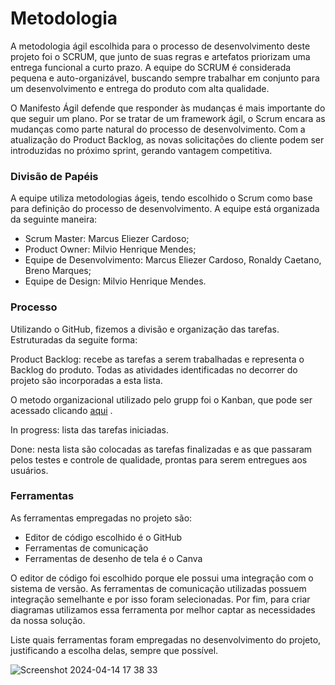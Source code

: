 
# Metodologia

<p>A metodologia ágil escolhida para o processo de desenvolvimento deste projeto foi o SCRUM, que junto de suas regras e artefatos priorizam uma entrega funcional a curto prazo. A equipe do SCRUM é considerada pequena e auto-organizável, buscando sempre trabalhar em conjunto para um desenvolvimento e entrega do produto com alta qualidade.</p>
<p>O Manifesto Ágil defende que responder às mudanças é mais importante do que seguir um plano. Por se tratar de um framework ágil, o Scrum encara as mudanças como parte natural do processo de desenvolvimento. Com a atualização do Product Backlog, as novas solicitações do cliente podem ser introduzidas no próximo sprint, gerando vantagem competitiva.</p>


### Divisão de Papéis

A equipe utiliza metodologias ágeis, tendo escolhido o Scrum como base para definição do processo de desenvolvimento. A equipe está organizada da seguinte maneira:
- Scrum Master: Marcus Eliezer Cardoso;
- Product Owner: Milvio Henrique Mendes;
- Equipe de Desenvolvimento: Marcus Eliezer Cardoso, Ronaldy Caetano, Breno Marques;
- Equipe de Design: Milvio Henrique Mendes.


### Processo

Utilizando o GitHub, fizemos a divisão e organização das tarefas. Estruturadas da seguite forma:

Product Backlog: recebe as tarefas a serem trabalhadas e representa o Backlog do produto. Todas as atividades identificadas no decorrer do projeto são incorporadas a esta lista.

O metodo organizacional utilizado pelo grupp foi o Kanban, que pode ser acessado clicando [aqui](https://github.com/orgs/ICEI-PUC-Minas-PMV-ADS/projects/1047/views/1) .

In progress: lista das tarefas iniciadas.

Done: nesta lista são colocadas as tarefas finalizadas e as que passaram pelos testes e controle de qualidade, prontas para serem entregues aos usuários.


### Ferramentas

As ferramentas empregadas no projeto são:

- Editor de código escolhido é o GitHub
- Ferramentas de comunicação
- Ferramentas de desenho de tela é o Canva

O editor de código foi escolhido porque ele possui uma integração com o sistema de versão. As ferramentas de comunicação utilizadas possuem integração semelhante e por isso foram selecionadas. Por fim, para criar diagramas utilizamos essa ferramenta por melhor captar as necessidades da nossa solução.

Liste quais ferramentas foram empregadas no desenvolvimento do projeto, justificando a escolha delas, sempre que possível.

![Screenshot 2024-04-14 17 38 33](https://github.com/ICEI-PUC-Minas-PMV-ADS/pmv-ads-2024-e1-proj-web-t15-autorental/assets/166565909/36f5e128-d51b-4e7d-977d-b6e849c0fd95)


